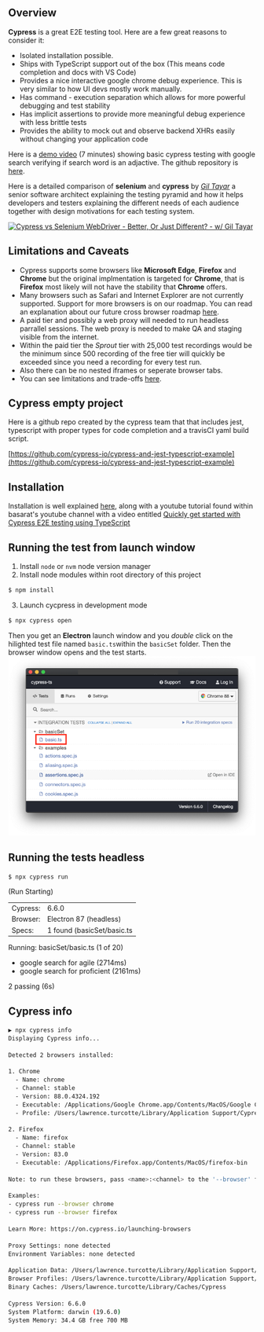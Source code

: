 ## Overview
**Cypress** is a great E2E testing tool. Here are a few great reasons to consider it:

- Isolated installation possible.
- Ships with TypeScript support out of the box (This means code completion and docs with VS Code)
- Provides a nice interactive google chrome debug experience. This is very similar to how UI devs mostly work manually.
- Has command - execution separation which allows for more powerful debugging and test stability 
- Has implicit assertions to provide more meaningful debug experience with less brittle tests
- Provides the ability to mock out and observe backend XHRs easily without changing your application code

Here is a [demo video](https://youtu.be/ZGEeve8MQiE) (7 minutes) showing basic cypress testing with google search verifying if search word is an adjactive. The github repository is [here](https://github.com/ltenfield/cypress-example-ts).

Here is a detailed comparison of **selenium** and **cypress** by [*Gil Tayar*](https://www.linkedin.com/in/giltayar/?originalSubdomain=il) a senior software architect explaining the testing pyramid and how it helps developers and testers explaining the different needs of each audience together with design motivations for each testing system. 

[![Cypress vs Selenium WebDriver - Better, Or Just Different? - w/ Gil Tayar](http://img.youtube.com/vi/D7vxFuwnUio/0.jpg)](http://www.youtube.com/watch?v=D7vxFuwnUio)

## Limitations and Caveats
- Cypress supports some browsers like **Microsoft Edge**, **Firefox** and **Chrome** but the original implmentation is targeted for **Chrome**, that is **Firefox** most likely will not have the stability that **Chrome** offers. 
- Many browsers such as Safari and Internet Explorer are not currently supported. Support for more browsers is on our roadmap. You can read an explanation about our future cross browser roadmap [here](https://github.com/cypress-io/cypress/issues/310).
- A paid tier and possibly a web proxy will needed to run headless parrallel sessions. The web proxy is needed to make QA and staging visible from the internet.
- Within the paid tier the *Sprout* tier with 25,000 test recordings would be the minimum since 500 recording of the free tier will quickly be exceeded since you need a recording for every test run.  
- Also there can be no nested iframes or seperate browser tabs.
- You can see limitations and trade-offs [here](https://docs.cypress.io/guides/references/trade-offs.html#Permanent-trade-offs-1).

## Cypress empty project

Here is a github repo created by the cypress team that that includes jest, typescript with proper types for code completion and a travisCI yaml build script.

[https://github.com/cypress-io/cypress-and-jest-typescript-example](https://github.com/cypress-io/cypress-and-jest-typescript-example)

## Installation
Installation is well explained [here](https://basarat.gitbook.io/typescript/intro-1/cypress#installation), along with a youtube tutorial found within basarat's youtube channel with a video entitled [Quickly get started with Cypress E2E testing using TypeScript](https://www.youtube.com/watch?v=n3SvvZSWwfM)

## Running the test from launch window
1. Install `node` or `nvm` node version manager
2. Install node modules within root directory of this project
```sh
$ npm install
```
3. Launch cycpress in development mode
```sh
$ npx cypress open
```
Then you get an **Electron** launch window and you *double* click on the hilighted test file named `basic.ts`within the `basicSet` folder. Then the browser window opens and the test starts.
![cypress-launch-window](docs/images/cypress-launch-window.png)

## Running the tests headless

```sh
$ npx cypress run
```
(Run Starting)

| | |
| - | - |
|Cypress: | 6.6.0 |
| Browser: | Electron 87 (headless) |
| Specs: | 1 found (basicSet/basic.ts |

  Running:  basicSet/basic.ts (1 of 20)

  - google search for agile (2714ms)
  - google search for proficient (2161ms)

  2 passing (6s)

  ## Cypress info

```sh
▶ npx cypress info
Displaying Cypress info...

Detected 2 browsers installed:

1. Chrome
  - Name: chrome
  - Channel: stable
  - Version: 88.0.4324.192
  - Executable: /Applications/Google Chrome.app/Contents/MacOS/Google Chrome
  - Profile: /Users/lawrence.turcotte/Library/Application Support/Cypress/cy/production/browsers/chrome-stable

2. Firefox
  - Name: firefox
  - Channel: stable
  - Version: 83.0
  - Executable: /Applications/Firefox.app/Contents/MacOS/firefox-bin

Note: to run these browsers, pass <name>:<channel> to the '--browser' field

Examples:
- cypress run --browser chrome
- cypress run --browser firefox

Learn More: https://on.cypress.io/launching-browsers

Proxy Settings: none detected
Environment Variables: none detected

Application Data: /Users/lawrence.turcotte/Library/Application Support/cypress/cy/development
Browser Profiles: /Users/lawrence.turcotte/Library/Application Support/cypress/cy/development/browsers
Binary Caches: /Users/lawrence.turcotte/Library/Caches/Cypress

Cypress Version: 6.6.0
System Platform: darwin (19.6.0)
System Memory: 34.4 GB free 700 MB
```

